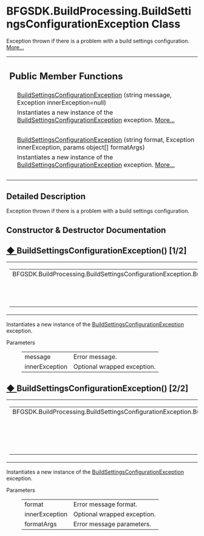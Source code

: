 # BFGSDK.BuildProcessing.BuildSettingsConfigurationException Class 

<div class="contents">Exception thrown if there is a problem with a build settings configuration.    <a href="class_b_f_g_s_d_k_1_1_build_processing_1_1_build_settings_configuration_exception.html#details">More...</a><table class="memberdecls"><tr class="heading"><td colspan="2"><h2 class="groupheader"><a id="pub-methods" name="pub-methods"></a> Public Member Functions</h2></td></tr><tr class="memitem:ac33e148281c9a74034631c072dfd4013"><td class="memItemLeft" align="right" valign="top">&#160;</td><td class="memItemRight" valign="bottom"><a class="el" href="class_b_f_g_s_d_k_1_1_build_processing_1_1_build_settings_configuration_exception.html#ac33e148281c9a74034631c072dfd4013">BuildSettingsConfigurationException</a> (string message, Exception innerException=null)</td></tr><tr class="memdesc:ac33e148281c9a74034631c072dfd4013"><td class="mdescLeft">&#160;</td><td class="mdescRight">Instantiates a new instance of the <a class="el" href="class_b_f_g_s_d_k_1_1_build_processing_1_1_build_settings_configuration_exception.html" title="Exception thrown if there is a problem with a build settings configuration.">BuildSettingsConfigurationException</a> exception.  <a href="class_b_f_g_s_d_k_1_1_build_processing_1_1_build_settings_configuration_exception.html#ac33e148281c9a74034631c072dfd4013">More...</a><br /></td></tr><tr class="separator:ac33e148281c9a74034631c072dfd4013"><td class="memSeparator" colspan="2">&#160;</td></tr><tr class="memitem:a427f977c65500d61c7f1faaa4d80edd0"><td class="memItemLeft" align="right" valign="top">&#160;</td><td class="memItemRight" valign="bottom"><a class="el" href="class_b_f_g_s_d_k_1_1_build_processing_1_1_build_settings_configuration_exception.html#a427f977c65500d61c7f1faaa4d80edd0">BuildSettingsConfigurationException</a> (string format, Exception innerException, params object[] formatArgs)</td></tr><tr class="memdesc:a427f977c65500d61c7f1faaa4d80edd0"><td class="mdescLeft">&#160;</td><td class="mdescRight">Instantiates a new instance of the <a class="el" href="class_b_f_g_s_d_k_1_1_build_processing_1_1_build_settings_configuration_exception.html" title="Exception thrown if there is a problem with a build settings configuration.">BuildSettingsConfigurationException</a> exception.  <a href="class_b_f_g_s_d_k_1_1_build_processing_1_1_build_settings_configuration_exception.html#a427f977c65500d61c7f1faaa4d80edd0">More...</a><br /></td></tr><tr class="separator:a427f977c65500d61c7f1faaa4d80edd0"><td class="memSeparator" colspan="2">&#160;</td></tr></table><a name="details" id="details"></a><h2 class="groupheader">Detailed Description</h2><div class="textblock">Exception thrown if there is a problem with a build settings configuration. </div><h2 class="groupheader">Constructor &amp; Destructor Documentation</h2><a id="ac33e148281c9a74034631c072dfd4013" name="ac33e148281c9a74034631c072dfd4013"></a><h2 class="memtitle"><span class="permalink"><a href="#ac33e148281c9a74034631c072dfd4013">&#9670;&nbsp;</a></span>BuildSettingsConfigurationException() <span class="overload">[1/2]</span></h2><div class="memitem"><div class="memproto"><table class="mlabels"><tr><td class="mlabels-left"><table class="memname"><tr><td class="memname">BFGSDK.BuildProcessing.BuildSettingsConfigurationException.BuildSettingsConfigurationException </td><td>(</td><td class="paramtype">string&#160;</td><td class="paramname"><em>message</em>, </td></tr><tr><td class="paramkey"></td><td></td><td class="paramtype">Exception&#160;</td><td class="paramname"><em>innerException</em> = <code>null</code>&#160;</td></tr><tr><td></td><td>)</td><td></td><td></td></tr></table></td><td class="mlabels-right"><span class="mlabels"><span class="mlabel">inline</span></span></td></tr></table></div><div class="memdoc">Instantiates a new instance of the <a class="el" href="class_b_f_g_s_d_k_1_1_build_processing_1_1_build_settings_configuration_exception.html" title="Exception thrown if there is a problem with a build settings configuration.">BuildSettingsConfigurationException</a> exception. <dl class="params"><dt>Parameters</dt><dd><table class="params"><tr><td class="paramname">message</td><td>Error message.</td></tr><tr><td class="paramname">innerException</td><td>Optional wrapped exception.</td></tr></table></dd></dl></div></div><a id="a427f977c65500d61c7f1faaa4d80edd0" name="a427f977c65500d61c7f1faaa4d80edd0"></a><h2 class="memtitle"><span class="permalink"><a href="#a427f977c65500d61c7f1faaa4d80edd0">&#9670;&nbsp;</a></span>BuildSettingsConfigurationException() <span class="overload">[2/2]</span></h2><div class="memitem"><div class="memproto"><table class="mlabels"><tr><td class="mlabels-left"><table class="memname"><tr><td class="memname">BFGSDK.BuildProcessing.BuildSettingsConfigurationException.BuildSettingsConfigurationException </td><td>(</td><td class="paramtype">string&#160;</td><td class="paramname"><em>format</em>, </td></tr><tr><td class="paramkey"></td><td></td><td class="paramtype">Exception&#160;</td><td class="paramname"><em>innerException</em>, </td></tr><tr><td class="paramkey"></td><td></td><td class="paramtype">params object[]&#160;</td><td class="paramname"><em>formatArgs</em>&#160;</td></tr><tr><td></td><td>)</td><td></td><td></td></tr></table></td><td class="mlabels-right"><span class="mlabels"><span class="mlabel">inline</span></span></td></tr></table></div><div class="memdoc">Instantiates a new instance of the <a class="el" href="class_b_f_g_s_d_k_1_1_build_processing_1_1_build_settings_configuration_exception.html" title="Exception thrown if there is a problem with a build settings configuration.">BuildSettingsConfigurationException</a> exception. <dl class="params"><dt>Parameters</dt><dd><table class="params"><tr><td class="paramname">format</td><td>Error message format.</td></tr><tr><td class="paramname">innerException</td><td>Optional wrapped exception.</td></tr><tr><td class="paramname">formatArgs</td><td>Error message parameters.</td></tr></table></dd></dl></div></div></div> 
